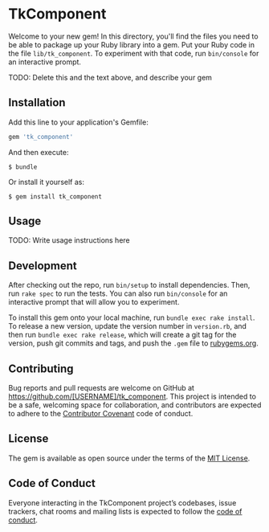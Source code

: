 # TkComponent

Welcome to your new gem! In this directory, you'll find the files you need to be able to package up your Ruby library into a gem. Put your Ruby code in the file `lib/tk_component`. To experiment with that code, run `bin/console` for an interactive prompt.

TODO: Delete this and the text above, and describe your gem

## Installation

Add this line to your application's Gemfile:

```ruby
gem 'tk_component'
```

And then execute:

    $ bundle

Or install it yourself as:

    $ gem install tk_component

## Usage

TODO: Write usage instructions here

## Development

After checking out the repo, run `bin/setup` to install dependencies. Then, run `rake spec` to run the tests. You can also run `bin/console` for an interactive prompt that will allow you to experiment.

To install this gem onto your local machine, run `bundle exec rake install`. To release a new version, update the version number in `version.rb`, and then run `bundle exec rake release`, which will create a git tag for the version, push git commits and tags, and push the `.gem` file to [rubygems.org](https://rubygems.org).

## Contributing

Bug reports and pull requests are welcome on GitHub at https://github.com/[USERNAME]/tk_component. This project is intended to be a safe, welcoming space for collaboration, and contributors are expected to adhere to the [Contributor Covenant](http://contributor-covenant.org) code of conduct.

## License

The gem is available as open source under the terms of the [MIT License](https://opensource.org/licenses/MIT).

## Code of Conduct

Everyone interacting in the TkComponent project’s codebases, issue trackers, chat rooms and mailing lists is expected to follow the [code of conduct](https://github.com/[USERNAME]/tk_component/blob/master/CODE_OF_CONDUCT.md).
